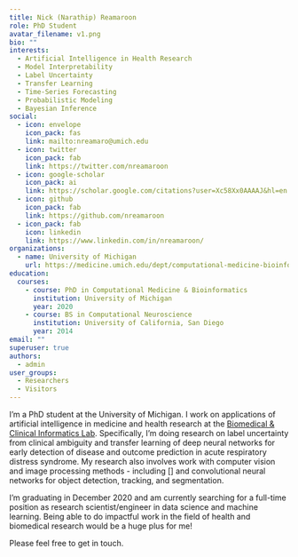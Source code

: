 ```yaml
---
title: Nick (Narathip) Reamaroon
role: PhD Student
avatar_filename: v1.png
bio: ""
interests:
  - Artificial Intelligence in Health Research
  - Model Interpretability
  - Label Uncertainty
  - Transfer Learning
  - Time-Series Forecasting
  - Probabilistic Modeling
  - Bayesian Inference
social:
  - icon: envelope
    icon_pack: fas
    link: mailto:nreamaro@umich.edu
  - icon: twitter
    icon_pack: fab
    link: https://twitter.com/nreamaroon
  - icon: google-scholar
    icon_pack: ai
    link: https://scholar.google.com/citations?user=Xc58Xx0AAAAJ&hl=en
  - icon: github
    icon_pack: fab
    link: https://github.com/nreamaroon
  - icon_pack: fab
    icon: linkedin
    link: https://www.linkedin.com/in/nreamaroon/
organizations:
  - name: University of Michigan
    url: https://medicine.umich.edu/dept/computational-medicine-bioinformatics
education:
  courses:
    - course: PhD in Computational Medicine & Bioinformatics
      institution: University of Michigan
      year: 2020
    - course: BS in Computational Neuroscience
      institution: University of California, San Diego
      year: 2014
email: ""
superuser: true
authors:
  - admin
user_groups:
  - Researchers
  - Visitors
---
```

I’m a PhD student at the University of Michigan. I work on applications of artificial intelligence in medicine and health research at the [Biomedical & Clinical Informatics Lab](http://najarianlab.ccmb.med.umich.edu). Specifically, I’m doing research on label uncertainty from clinical ambiguity and transfer learning of deep neural networks for early detection of disease and outcome prediction in acute respiratory distress syndrome. My research also involves work with computer vision and image processing methods - including \[] and convolutional neural networks for object detection, tracking, and segmentation. 

I’m graduating in December 2020 and am currently searching for a full-time position as research scientist/engineer in data science and machine learning. Being able to do impactful work in the field of health and biomedical research would be a huge plus for me!

Please feel free to get in touch.